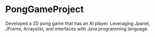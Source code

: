 # PongGameProject
Developed a 2D pong game that has an AI player.   Leveraging Jpanel, JFrame, Arrayslist, and interfaces with Java programming language.
